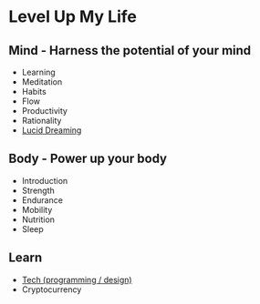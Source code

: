 # Level Up My Life

## Mind - Harness the potential of your mind
* Learning
* Meditation
* Habits
* Flow
* Productivity
* Rationality
* [Lucid Dreaming](/content/lucid-dreaming)

## Body - Power up your body
* Introduction
* Strength
* Endurance
* Mobility
* Nutrition
* Sleep

## Learn
* [Tech (programming / design)](https://github.com/sindresorhus/awesome)
* Cryptocurrency
